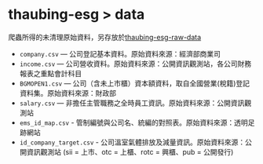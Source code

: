 # thaubing-esg > data

爬蟲所得的未清理原始資料，另存放於[thaubing-esg-raw-data](https://github.com/gcaa-org-tw/thaubing-esg-raw-data)

- `company.csv` — 公司登記基本資料。原始資料來源：經濟部商業司
- `income.csv` — 公司營收資料。原始資料來源：公開資訊觀測站，各公司財務報表之重點會計科目
- `BGMOPEN1.csv` — 公司（含未上市櫃）資本額資料，取自全國營業(稅籍)登記資料集。原始資料來源：財政部
- `salary.csv` — 非擔任主管職務之全時員工資訊。原始資料來源：公開資訊觀測站
- `ems_id_map.csv` - 管制編號與公司名、統編的對照表。原始資料來源：透明足跡網站
- `id_company_target.csv` - 公司溫室氣體排放及減量資訊。原始資料來源：公開資訊觀測站 (sii = 上市、otc = 上櫃、rotc = 興櫃、pub = 公開發行)
